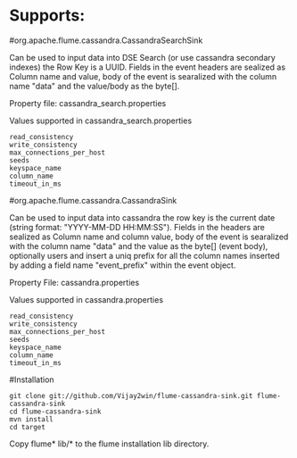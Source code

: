 Supports:
=========

#org.apache.flume.cassandra.CassandraSearchSink

Can be used to input data into DSE Search (or use cassandra secondary indexes) the Row Key is a UUID. Fields in the event headers are sealized as Column name and value, body of the event is searalized with the column name "data" and the value/body as the byte[].

Property file: cassandra_search.properties

Values supported in cassandra_search.properties

```
read_consistency
write_consistency
max_connections_per_host
seeds
keyspace_name
column_name
timeout_in_ms
```

#org.apache.flume.cassandra.CassandraSink

Can be used to input data into cassandra the row key is the current date (string format: "YYYY-MM-DD HH:MM:SS"). Fields in the headers are sealized as Column name and column value, body of the event is searalized with the column name "data" and the value as the byte[] (event body), optionally users and insert a uniq prefix for all the column names inserted by adding a field name "event_prefix" within the event object. 

Property File: cassandra.properties

Values supported in cassandra.properties

```
read_consistency
write_consistency
max_connections_per_host
seeds
keyspace_name
column_name
timeout_in_ms
```

#Installation

```
git clone git://github.com/Vijay2win/flume-cassandra-sink.git flume-cassandra-sink
cd flume-cassandra-sink
mvn install
cd target
```

Copy flume* lib/* to the flume installation lib directory.

